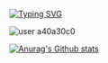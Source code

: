 [![Typing SVG](https://readme-typing-svg.demolab.com/?lines=Hi+there,+I+am+Meylis.+Currently;diving+into+captivating+world+of;web+development.&width=450)](https://git.io/typing-svg)

![user a40a30c0](https://github.com/user-attachments/assets/6d034711-b68f-47fc-856c-41e81c4eabd4)

[![Anurag's Github stats](https://github-readme-stats.vercel.app/api?username=sabi70&show_icons=true&theme=dark#gh-dark-mode-only)](https://github.com/anuraghazra/github-readme-stats)




